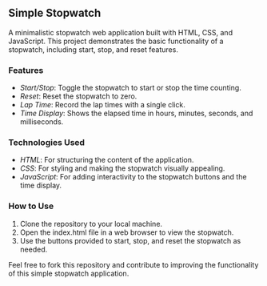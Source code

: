 ## Simple Stopwatch

A minimalistic stopwatch web application built with HTML, CSS, and JavaScript. This project demonstrates the basic functionality of a stopwatch, including start, stop, and reset features.

### Features
- *Start/Stop*: Toggle the stopwatch to start or stop the time counting.
- *Reset*: Reset the stopwatch to zero.
- *Lap Time*: Record the lap times with a single click.
- *Time Display*: Shows the elapsed time in hours, minutes, seconds, and milliseconds.

### Technologies Used
- *HTML*: For structuring the content of the application.
- *CSS*: For styling and making the stopwatch visually appealing.
- *JavaScript*: For adding interactivity to the stopwatch buttons and the time display.

### How to Use
1. Clone the repository to your local machine.
2. Open the index.html file in a web browser to view the stopwatch.
3. Use the buttons provided to start, stop, and reset the stopwatch as needed.

Feel free to fork this repository and contribute to improving the functionality of this simple stopwatch application.
